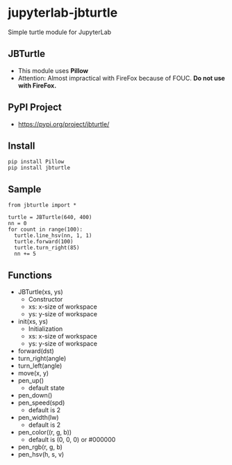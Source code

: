 # jupyterlab-jbturtle
Simple turtle module for JupyterLab

## JBTurtle
* This module uses **Pillow**
* Attention: Almost impractical with FireFox because of FOUC. **Do not use with FireFox.**

## PyPI Project
* https://pypi.org/project/jbturtle/

## Install
```
pip install Pillow
pip install jbturtle
``` 
## Sample
```
from jbturtle import *

turtle = JBTurtle(640, 400)
nn = 0
for count in range(100):
  turtle.line_hsv(nn, 1, 1)
  turtle.forward(100)
  turtle.turn_right(85)
  nn += 5
```
## Functions
* JBTurtle(xs, ys)
  * Constructor
  * xs: x-size of workspace
  * ys: y-size of workspace
* init(xs, ys)
  * Initialization
  * xs: x-size of workspace
  * ys: y-size of workspace
* forward(dst)
* turn_right(angle)
* turn_left(angle)
* move(x, y)
* pen_up()
  * default state
* pen_down()       
* pen_speed(spd)
  * default is 2
* pen_width(lw)
  * default is 2
* pen_color((r, g, b))
  * default is (0, 0, 0) or #000000
* pen_rgb(r, g, b)
* pen_hsv(h, s, v)
